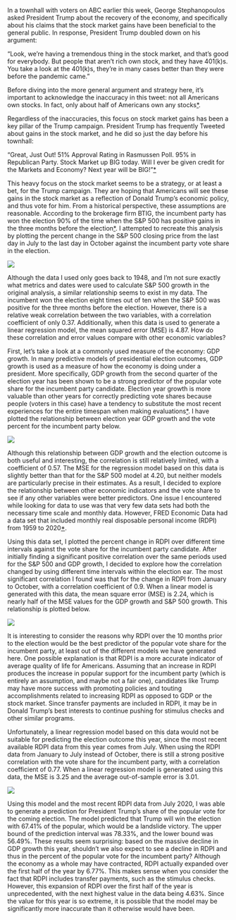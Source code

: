 In a townhall with voters on ABC earlier this week, George Stephanopoulos asked President Trump about the recovery of the economy, and specifically about his claims that the stock market gains have been beneficial to the general public. In response, President Trump doubled down on his argument:

“Look, we’re having a tremendous thing in the stock market, and that’s good for everybody. But people that aren’t rich own stock, and they have 401(k)s. You take a look at the 401(k)s, they’re in many cases better than they were before the pandemic came.”

Before diving into the more general argument and strategy here, it’s important to acknowledge the inaccuracy in this tweet: not all Americans own stocks. In fact, only about half of Americans own any stocks[*](https://nymag.com/intelligencer/2020/09/trump-town-hall-k-shaped-recovery-stocks-owned-by-everybody.html). 

Regardless of the inaccuracies, this focus on stock market gains has been a key pillar of the Trump campaign. President Trump has frequently Tweeted about gains in the stock market, and he did so just the day before his townhall:

“Great, Just Out! 51% Approval Rating in Rasmussen Poll. 95% in Republican Party. Stock Market up BIG today. Will I ever be given credit for the Markets and Economy? Next year will be BIG!”[*](https://twitter.com/realdonaldtrump/status/1305512070683619328)

This heavy focus on the stock market seems to be a strategy, or at least a bet, for the Trump campaign. They are hoping that Americans will see these gains in the stock market as a reflection of Donald Trump’s economic policy, and thus vote for him. From a historical perspective, these assumptions are reasonable. According to the brokerage firm BTIG, the incumbent party has won the election 90% of the time when the S&P 500 has positive gains in the three months before the election[*](https://www.wsj.com/articles/the-stock-market-is-a-strong-election-day-predictor-11599490800). I attempted to recreate this analysis by plotting the percent change in the S&P 500 closing price from the last day in July to the last day in October against the incumbent party vote share in the election.

![](../figures/sp_growth.jpg)

Although the data I used only goes back to 1948, and I’m not sure exactly what metrics and dates were used to calculate S&P 500 growth in the original analysis, a similar relationship seems to exist in my data. The incumbent won the election eight times out of ten when the S&P 500 was positive for the three months before the election. However, there is a relative weak correlation between the two variables, with a correlation coefficient of only 0.37. Additionally, when this data is used to generate a linear regression model, the mean squared error (MSE) is 4.87. How do these correlation and error values compare with other economic variables?

First, let’s take a look at a commonly used measure of the economy: GDP growth. In many predictive models of presidential election outcomes, GDP growth is used as a measure of how the economy is doing under a president. More specifically, GDP growth from the second quarter of the election year has been shown to be a strong predictor of the popular vote share for the incumbent party candidate. Election year growth is more valuable than other years for correctly predicting vote shares because people (voters in this case) have a tendency to substitute the most recent experiences for the entire timespan when making evaluations[*](https://hollis.harvard.edu/primo-explore/fulldisplay?docid=TN_cdi_gale_infotracacademiconefile_A354446646&context=PC&vid=HVD2&search_scope=everything&tab=everything&lang=en_US). I have plotted the relationship between election year GDP growth and the vote percent for the incumbent party below. 

![](../figures/gdp_growth.jpg)

Although this relationship between GDP growth and the election outcome is both useful and interesting, the correlation is still relatively limited, with a coefficient of 0.57. The MSE for the regression model based on this data is slightly better than that for the S&P 500 model at 4.20, but neither models are particularly precise in their estimates. As a result, I decided to explore the relationship between other economic indicators and the vote share to see if any other variables were better predictors. One issue I encountered while looking for data to use was that very few data sets had both the necessary time scale and monthly data. However, FRED Economic Data had a data set that included monthly real disposable personal income (RDPI) from 1959 to 2020[*](https://fred.stlouisfed.org/series/DSPIC96).

Using this data set, I plotted the percent change in RDPI over different time intervals against the vote share for the incumbent party candidate. After initially finding a significant positive correlation over the same periods used for the S&P 500 and GDP growth, I decided to explore how the correlation changed by using different time intervals within the election ear. The most significant correlation I found was that for the change in RDPI from January to October, with a correlation coefficient of 0.9. When a linear model is generated with this data, the mean square error (MSE) is 2.24, which is nearly half of the MSE values for the GDP growth and S&P 500 growth. This relationship is plotted below.

![](../figures/rdpi_oct.jpg)

It is interesting to consider the reasons why RDPI over the 10 months prior to the election would be the best predictor of the popular vote share for the incumbent party, at least out of the different models we have generated here. One possible explanation is that RDPI is a more accurate indicator of average quality of life for Americans. Assuming that an increase in RDPI produces the increase in popular support for the incumbent party (which is entirely an assumption, and maybe not a fair one), candidates like Trump may have more success with promoting policies and touting accomplishments related to increasing RDPI as opposed to GDP or the stock market. Since transfer payments are included in RDPI, it may be in Donald Trump’s best interests to continue pushing for stimulus checks and other similar programs.

Unfortunately, a linear regression model based on this data would not be suitable for predicting the election outcome this year, since the most recent available RDPI data from this year comes from July. When using the RDPI data from January to July instead of October, there is still a strong positive correlation with the vote share for the incumbent party, with a correlation coefficient of 0.77. When a linear regression model is generated using this data, the MSE is 3.25 and the average out-of-sample error is 3.01.

![](../figures/rdpi_july.jpg)

Using this model and the most recent RDPI data from July 2020, I was able to generate a prediction for President Trump’s share of the popular vote for the coming election. The model predicted that Trump will win the election with 67.41% of the popular, which would be a landslide victory. The upper bound of the prediction interval was 78.33%, and the lower bound was 56.49%. These results seem surprising: based on the massive decline in GDP growth this year, shouldn’t we also expect to see a decline in RDPI and thus in the percent of the popular vote for the incumbent party? Although the economy as a whole may have contracted, RDPI actually expanded over the first half of the year by 6.77%. This makes sense when you consider the fact that RDPI includes transfer payments, such as the stimulus checks. However, this expansion of RDPI over the first half of the year is unprecedented, with the next highest value in the data being 4.63%. Since the value for this year is so extreme, it is possible that the model may be significantly more inaccurate than it otherwise would have been. 

 


